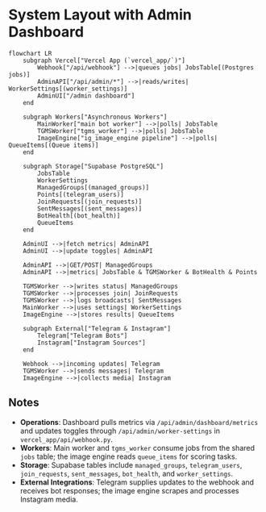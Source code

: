 # System Layout with Admin Dashboard

```mermaid
flowchart LR
    subgraph Vercel["Vercel App (`vercel_app/`)"]
        Webhook["/api/webhook"] -->|queues jobs| JobsTable[(Postgres jobs)]
        AdminAPI["/api/admin/*"] -->|reads/writes| WorkerSettings[(worker_settings)]
        AdminUI["/admin dashboard"]
    end

    subgraph Workers["Asynchronous Workers"]
        MainWorker["main bot worker"] -->|polls| JobsTable
        TGMSWorker["tgms_worker"] -->|polls| JobsTable
        ImageEngine["ig_image_engine pipeline"] -->|polls| QueueItems[(Queue items)]
    end

    subgraph Storage["Supabase PostgreSQL"]
        JobsTable
        WorkerSettings
        ManagedGroups[(managed_groups)]
        Points[(telegram_users)]
        JoinRequests[(join_requests)]
        SentMessages[(sent_messages)]
        BotHealth[(bot_health)]
        QueueItems
    end

    AdminUI -->|fetch metrics| AdminAPI
    AdminUI -->|update toggles| AdminAPI

    AdminAPI -->|GET/POST| ManagedGroups
    AdminAPI -->|metrics| JobsTable & TGMSWorker & BotHealth & Points

    TGMSWorker -->|writes status| ManagedGroups
    TGMSWorker -->|processes join| JoinRequests
    TGMSWorker -->|logs broadcasts| SentMessages
    MainWorker -->|uses settings| WorkerSettings
    ImageEngine -->|stores results| QueueItems

    subgraph External["Telegram & Instagram"]
        Telegram["Telegram Bots"]
        Instagram["Instagram Sources"]
    end

    Webhook -->|incoming updates| Telegram
    TGMSWorker -->|sends messages| Telegram
    ImageEngine -->|collects media| Instagram
```

## Notes
- **Operations**: Dashboard pulls metrics via `/api/admin/dashboard/metrics` and updates toggles through `/api/admin/worker-settings` in `vercel_app/api/webhook.py`.
- **Workers**: Main worker and `tgms_worker` consume jobs from the shared `jobs` table; the image engine reads `queue_items` for scoring tasks.
- **Storage**: Supabase tables include `managed_groups`, `telegram_users`, `join_requests`, `sent_messages`, `bot_health`, and `worker_settings`.
- **External Integrations**: Telegram supplies updates to the webhook and receives bot responses; the image engine scrapes and processes Instagram media.
